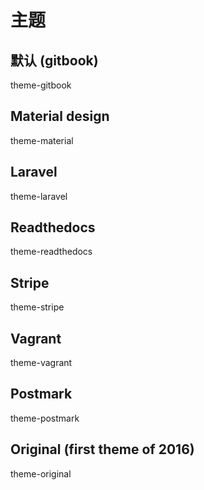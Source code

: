 # 主题

## 默认 (gitbook)

theme-gitbook

## Material design

theme-material

## Laravel

theme-laravel

## Readthedocs

theme-readthedocs

## Stripe

theme-stripe

## Vagrant

theme-vagrant

## Postmark

theme-postmark

## Original (first theme of 2016)

theme-original